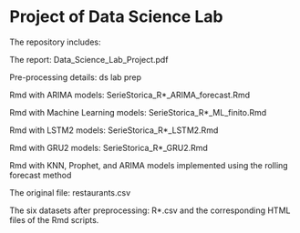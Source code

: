 # Project of Data Science Lab

The repository includes:

The report: Data_Science_Lab_Project.pdf

Pre-processing details: ds lab prep

Rmd with ARIMA models: SerieStorica_R*_ARIMA_forecast.Rmd

Rmd with Machine Learning models: SerieStorica_R*_ML_finito.Rmd

Rmd with LSTM2 models: SerieStorica_R*_LSTM2.Rmd

Rmd with GRU2 models: SerieStorica_R*_GRU2.Rmd

Rmd with KNN, Prophet, and ARIMA models implemented using the rolling forecast method

The original file: restaurants.csv

The six datasets after preprocessing: R*.csv and the corresponding HTML files of the Rmd scripts.

